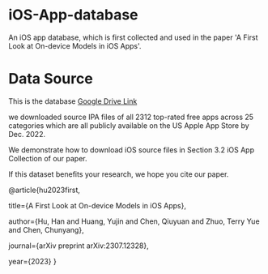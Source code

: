 # iOS-App-database
An iOS app database, which is first collected and used in the paper 'A First Look at On-device Models in iOS Apps'.

# Data Source
This is the database [Google Drive Link](https://drive.google.com/drive/folders/1W_d7dCtLjbsULumlrInNH3lfJb-3vcRf?usp=sharing) 

we downloaded source IPA files of all 2312 top-rated free apps across 25 categories which are all publicly available on the US Apple App Store by Dec. 2022.

We demonstrate how to download iOS source files in Section 3.2 iOS App Collection of our paper. 

If this dataset benefits your research, we hope you cite our paper. 

@article{hu2023first,

  title={A First Look at On-device Models in iOS Apps},
  
  author={Hu, Han and Huang, Yujin and Chen, Qiuyuan and Zhuo, Terry Yue and Chen, Chunyang},
  
  journal={arXiv preprint arXiv:2307.12328},
  
  year={2023}
}
